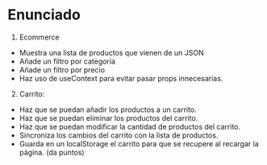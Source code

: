 # Enunciado

1. Ecommerce

- Muestra una lista de productos que vienen de un JSON
- Añade un filtro por categoría
- Añade un filtro por precio
- Haz uso de useContext para evitar pasar props innecesarias.

2. Carrito:

- Haz que se puedan añadir los productos a un carrito.
- Haz que se puedan eliminar los productos del carrito.
- Haz que se puedan modificar la cantidad de productos del carrito.
- Sincroniza los cambios del carrito con la lista de productos.
- Guarda en un localStorage el carrito para que se recupere al recargar la página. (da puntos)
